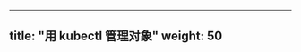 <!--
---
title: "Object Management Using kubectl"
weight: 50
---
-->

---
title: "用 kubectl 管理对象"
weight: 50
---

